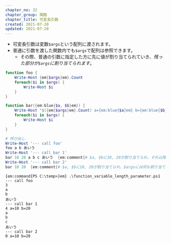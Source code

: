 ```yaml
---
chapter_no: 32
chapter_group: 関数
chapter_title: 可変長引数
created: 2021-07-20
updated: 2021-07-20
---
```

- 可変長引数は変数`$args`という配列に渡されます。  
- 普通に引数を渡した関数内でも`$args`で配列は参照できます。
  - その際、普通の引数に指定した方に先に値が割り当てられていき、*残った部分が`$args`に割り当てられます*。

```:function_variable_length_parameter.ps1
function foo {
    Write-Host {em{$args}em}.Count
    foreach($i in $args) {
        Write-Host $i
    }
}

function bar({em:blue{$a, $b}em}) {
    Write-Host "$({em{$args}em}.Count) a={em:blue{$a}em} b={em:blue{$b}em}"
    foreach($i in $args) {
        Write-Host $i
    }
}

# 呼び出し
Write-Host '--- call foo'
foo a b あいう
Write-Host '--- call bar 1'
bar 10 20 a b c あいう  {em:comment{# $a, $bに10, 20が割り当てられ、それ以降が$argsに割り当てられる}em}
Write-Host '--- call bar 2'
bar 10 20  {em:comment{# $a, $bに10, 20が割り当てられ、$argsには何も割り当てられず空リストになる}em}
```

```output:出力結果
{em:command{PS C:\temp>}em} .\function_variable_length_parameter.ps1
--- call foo
3
a
b
あいう
--- call bar 1
4 a=10 b=20
a
b
c
あいう
--- call bar 2
0 a=10 b=20
```
